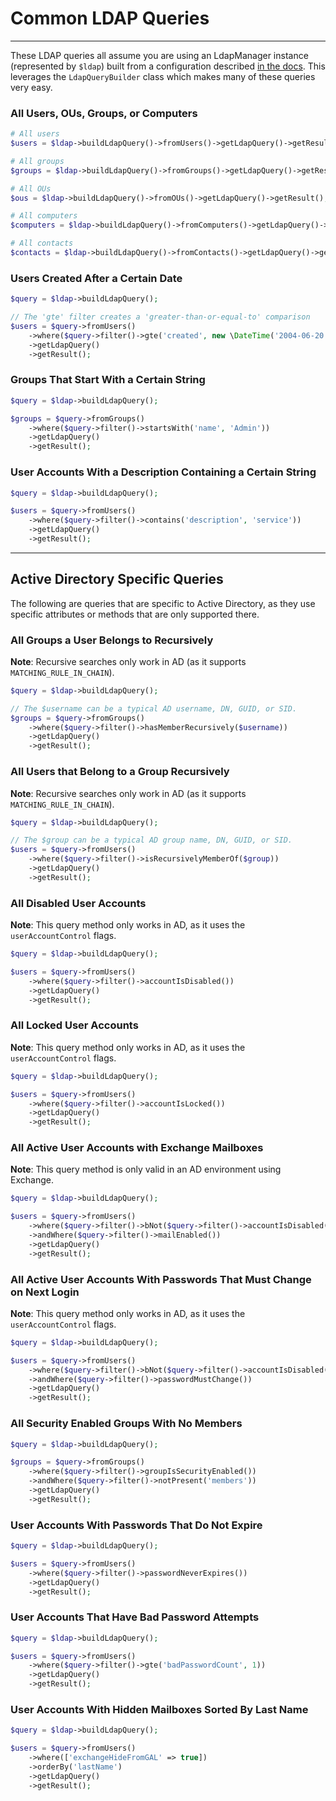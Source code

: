 # Common LDAP Queries
-----------------------

These LDAP queries all assume you are using an LdapManager instance (represented by `$ldap`) built from a configuration
described [in the docs](/reference/Main-Configuration.md). This leverages the `LdapQueryBuilder` class which makes many
of these queries very easy.

### All Users, OUs, Groups, or Computers

```php
# All users
$users = $ldap->buildLdapQuery()->fromUsers()->getLdapQuery()->getResult();

# All groups
$groups = $ldap->buildLdapQuery()->fromGroups()->getLdapQuery()->getResult();

# All OUs
$ous = $ldap->buildLdapQuery()->fromOUs()->getLdapQuery()->getResult();

# All computers
$computers = $ldap->buildLdapQuery()->fromComputers()->getLdapQuery()->getResult();

# All contacts
$contacts = $ldap->buildLdapQuery()->fromContacts()->getLdapQuery()->getResult();
```

### Users Created After a Certain Date

```php
$query = $ldap->buildLdapQuery();

// The 'gte' filter creates a 'greater-than-or-equal-to' comparison
$users = $query->fromUsers()
    ->where($query->filter()->gte('created', new \DateTime('2004-06-20')))
    ->getLdapQuery()
    ->getResult();
```

### Groups That Start With a Certain String

```php
$query = $ldap->buildLdapQuery();

$groups = $query->fromGroups()
    ->where($query->filter()->startsWith('name', 'Admin'))
    ->getLdapQuery()
    ->getResult();
```

### User Accounts With a Description Containing a Certain String

```php
$query = $ldap->buildLdapQuery();

$users = $query->fromUsers()
    ->where($query->filter()->contains('description', 'service'))
    ->getLdapQuery()
    ->getResult();
```

------------------------------------
## Active Directory Specific Queries

The following are queries that are specific to Active Directory, as they use specific attributes or methods that are
only supported there.

### All Groups a User Belongs to Recursively

**Note**: Recursive searches only work in AD (as it supports `MATCHING_RULE_IN_CHAIN`).

```php
$query = $ldap->buildLdapQuery();

// The $username can be a typical AD username, DN, GUID, or SID.
$groups = $query->fromGroups()
    ->where($query->filter()->hasMemberRecursively($username))
    ->getLdapQuery()
    ->getResult();
```

### All Users that Belong to a Group Recursively

**Note**: Recursive searches only work in AD (as it supports `MATCHING_RULE_IN_CHAIN`).

```php
$query = $ldap->buildLdapQuery();

// The $group can be a typical AD group name, DN, GUID, or SID.
$users = $query->fromUsers()
    ->where($query->filter()->isRecursivelyMemberOf($group))
    ->getLdapQuery()
    ->getResult();
```

### All Disabled User Accounts

**Note**: This query method only works in AD, as it uses the `userAccountControl` flags.

```php
$query = $ldap->buildLdapQuery();

$users = $query->fromUsers()
    ->where($query->filter()->accountIsDisabled())
    ->getLdapQuery()
    ->getResult();
```

### All Locked User Accounts

**Note**: This query method only works in AD, as it uses the `userAccountControl` flags.

```php
$query = $ldap->buildLdapQuery();

$users = $query->fromUsers()
    ->where($query->filter()->accountIsLocked())
    ->getLdapQuery()
    ->getResult();
```

### All Active User Accounts with Exchange Mailboxes

**Note**: This query method is only valid in an AD environment using Exchange.

```php
$query = $ldap->buildLdapQuery();

$users = $query->fromUsers()
    ->where($query->filter()->bNot($query->filter()->accountIsDisabled()))
    ->andWhere($query->filter()->mailEnabled())
    ->getLdapQuery()
    ->getResult();
```

### All Active User Accounts With Passwords That Must Change on Next Login

**Note**: This query method only works in AD, as it uses the `userAccountControl` flags.

```php
$query = $ldap->buildLdapQuery();

$users = $query->fromUsers()
    ->where($query->filter()->bNot($query->filter()->accountIsDisabled()))
    ->andWhere($query->filter()->passwordMustChange())
    ->getLdapQuery()
    ->getResult();
```

### All Security Enabled Groups With No Members

```php
$query = $ldap->buildLdapQuery();

$groups = $query->fromGroups()
    ->where($query->filter()->groupIsSecurityEnabled())
    ->andWhere($query->filter()->notPresent('members'))
    ->getLdapQuery()
    ->getResult();
```

### User Accounts With Passwords That Do Not Expire

```php
$query = $ldap->buildLdapQuery();

$users = $query->fromUsers()
    ->where($query->filter()->passwordNeverExpires())
    ->getLdapQuery()
    ->getResult();
```

### User Accounts That Have Bad Password Attempts

```php
$query = $ldap->buildLdapQuery();

$users = $query->fromUsers()
    ->where($query->filter()->gte('badPasswordCount', 1))
    ->getLdapQuery()
    ->getResult();
```

### User Accounts With Hidden Mailboxes Sorted By Last Name

```php
$query = $ldap->buildLdapQuery();

$users = $query->fromUsers()
    ->where(['exchangeHideFromGAL' => true])
    ->orderBy('lastName')
    ->getLdapQuery()
    ->getResult();
```
